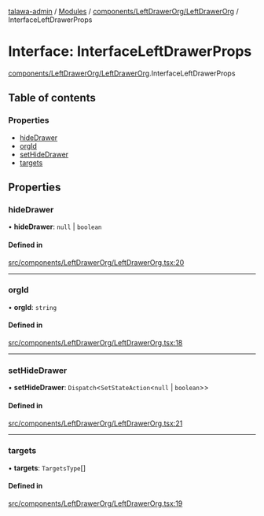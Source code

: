 [talawa-admin](../README.md) / [Modules](../modules.md) / [components/LeftDrawerOrg/LeftDrawerOrg](../modules/components_LeftDrawerOrg_LeftDrawerOrg.md) / InterfaceLeftDrawerProps

# Interface: InterfaceLeftDrawerProps

[components/LeftDrawerOrg/LeftDrawerOrg](../modules/components_LeftDrawerOrg_LeftDrawerOrg.md).InterfaceLeftDrawerProps

## Table of contents

### Properties

- [hideDrawer](components_LeftDrawerOrg_LeftDrawerOrg.InterfaceLeftDrawerProps.md#hidedrawer)
- [orgId](components_LeftDrawerOrg_LeftDrawerOrg.InterfaceLeftDrawerProps.md#orgid)
- [setHideDrawer](components_LeftDrawerOrg_LeftDrawerOrg.InterfaceLeftDrawerProps.md#sethidedrawer)
- [targets](components_LeftDrawerOrg_LeftDrawerOrg.InterfaceLeftDrawerProps.md#targets)

## Properties

### hideDrawer

• **hideDrawer**: ``null`` \| `boolean`

#### Defined in

[src/components/LeftDrawerOrg/LeftDrawerOrg.tsx:20](https://github.com/AdityaRaimec22/talawa-admin/blob/234b10f/src/components/LeftDrawerOrg/LeftDrawerOrg.tsx#L20)

___

### orgId

• **orgId**: `string`

#### Defined in

[src/components/LeftDrawerOrg/LeftDrawerOrg.tsx:18](https://github.com/AdityaRaimec22/talawa-admin/blob/234b10f/src/components/LeftDrawerOrg/LeftDrawerOrg.tsx#L18)

___

### setHideDrawer

• **setHideDrawer**: `Dispatch`\<`SetStateAction`\<``null`` \| `boolean`\>\>

#### Defined in

[src/components/LeftDrawerOrg/LeftDrawerOrg.tsx:21](https://github.com/AdityaRaimec22/talawa-admin/blob/234b10f/src/components/LeftDrawerOrg/LeftDrawerOrg.tsx#L21)

___

### targets

• **targets**: `TargetsType`[]

#### Defined in

[src/components/LeftDrawerOrg/LeftDrawerOrg.tsx:19](https://github.com/AdityaRaimec22/talawa-admin/blob/234b10f/src/components/LeftDrawerOrg/LeftDrawerOrg.tsx#L19)
